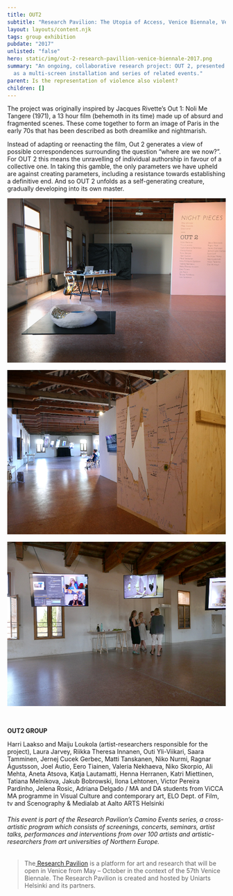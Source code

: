 ```yaml
---
title: OUT2
subtitle: "Research Pavilion: The Utopia of Access, Venice Biennale, Venice"
layout: layouts/content.njk
tags: group exhibition
pubdate: "2017"
unlisted: "false"
hero: static/img/out-2-research-pavillion-venice-biennale-2017.png
summary: "An ongoing, collaborative research project: OUT 2, presented in Venice
  as a multi-screen installation and series of related events."
parent: Is the representation of violence also violent?
children: []
---
```

The project was originally inspired by Jacques Rivette’s Out 1: Noli Me Tangere (1971), a 13 hour film (behemoth in its time) made up of absurd and fragmented scenes. These come together to form an image of Paris in the early 70s that has been described as both dreamlike and nightmarish.

Instead of adapting or reenacting the film, Out 2 generates a view of possible correspondences surrounding the question “where are we now?”. For OUT 2 this means the unravelling of individual authorship in favour of a collective one. In taking this gamble, the only parameters we have upheld are against creating parameters, including a resistance towards establishing a definitive end. And so OUT 2 unfolds as a self-generating creature, gradually developing into its own master. 

![](/static/img/installation-image-out2-venice-2017-01.jpg)

![](/static/img/installation-image-out2-venice-2017-02.jpg)

![](/static/img/installation-image-out2-venice-2017-03.jpg)

<br/>

**OUT2 GROUP**

Harri Laakso and Maiju Loukola (artist-researchers responsible for the project), Laura Jarvey, Riikka Theresa Innanen, Outi Yli-Viikari, Saara Tamminen, Jernej Cucek Gerbec, Matti Tanskanen, Niko Nurmi, Ragnar Águstsson, Joel Autio, Eero Tiainen, Valeria Nekhaeva, Niko Skorpio, Ali Mehta, Aneta Atsova, Katja Lautamatti, Henna Herranen, Katri Miettinen, Tatiana Melnikova, Jakub Bobrowski, Ilona Lehtonen, Victor Pereira Pardinho, Jelena Rosic, Adriana Delgado / MA and DA students from ViCCA MA programme in Visual Culture and contemporary art, ELO Dept. of Film, tv and Scenography & Medialab at Aalto ARTS Helsinki



###### This event is part of the Research Pavilion’s Camino Events series, a cross-artistic program which consists of screenings, concerts, seminars, artist talks, performances and interventions from over 100 artists and artistic-researchers from art universities of Northern Europe.

> The[ Research Pavilion]([http://​www.researchpavilion.fi/​home](http://www.researchpavilion.fi/home)) is a platform for art and research that will be open in Venice from May – October in the context of the 57th Venice Biennale. The Research Pavilion is created and hosted by Uniarts Helsinki and its partners.

[](http://www.researchpavilion.fi/home)